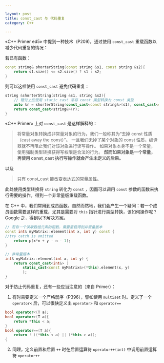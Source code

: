 ```yaml
---

layout: post
title: const_cast 与 代码重复
category: C++

---
```


«C++ Primer ed5» 中提到一种技术（P209)，通过使用 `const_cast` 重载函数以减少代码重复的情况：


若已有函数：

``````c++
const string& shorterString(const string &s1, const string &s2){
    return s1.size() <= s2.size() ? s1 : s2;
}
``````

<!--description-->

则可以这样使用 `const_cast` 避免代码重复：

``````c++
string &shorterString(string &s1, string &s2){
    // 理论上应使用 static_cast 来将 const 类型转换为 const 类型
    auto &r = shorterString(const_cast<const string&>(s1), const_cast<const string&>(s2));
    return const_cast<string&>(r);
}
``````

«C++ Primer» 上对 `const_cast` 是这样解释的：
>将常量对象转换成非常量对象的行为，我们一般称其为“去掉 const 性质（cast away the const）”。
>一旦我们无掉了某个对象的 const 性质，编译器就不再阻止我们对该对象进行读写操作。
>如果对象本身不是一个常量，使用强制类型转换获得写权限是合法的行为。
>**然而如果对象是一个常量，再使用 const_cast 执行写操作就会产生未定义的后果。**

以及
>只有 const_cast 能改变表达式的常量属性。

此处使用类型转换将 `string` 转化为 `const` ，因而可以调用 `const` 参数的函数来执行需要的操作，得到一个非常量版重载函数。

在 C++ 中，我们常用到成员函数。自然而然地，我们会产生一个疑问：若一个成员函数需要这样的重载，尤其是需要对 `this` 指针进行类型转换，该如何操作呢？ Google 之，得到以下解决方案。

``````c++
// 若有一个读取数组元素的函数，需要重载得到非常量版本
const int& myMatrix::element(int x, int y) const {
//try catch is omitted
    return p[x*n + y - n - 1];
}

// 非常量版本
int& myMatrix::element(int x, int y) {
    return const_cast<int&> (
        static_cast<const myMatrix&>(*this).element(x, y)
        );
}
``````

对于防止代码重复，还有一些应当注意的（来自 Primer）：
1. 有时需要定义一个严格弱序（P396），譬如使用 `multiset` 时。定义了一个 `operator<` 后，可以很快定义出 `operator>` 和 `operator==`

``````c++
bool operator<(T a);
bool operator>(T a){
    return *this < a;
}
bool operator==(T a){
    return ! ((*this < a) || (*this > a));
{
``````

2. 同理，定义前置和后置 `++` 时在后置运算符 `operator++(int)` 中调用前置运算符  `operator++`
